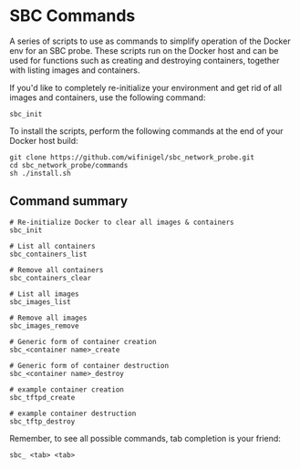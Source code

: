 # SBC Commands

A series of scripts to use as commands to simplify operation of the Docker env for an SBC probe. These scripts run on the Docker host and can be used for functions such as creating and destroying containers, together with listing images and containers.

If you'd like to completely re-initialize your environment and get rid of all images and containers, use the following command:

```
sbc_init
```

To install the scripts, perform the following commands at the end of your Docker host build:

```
git clone https://github.com/wifinigel/sbc_network_probe.git
cd sbc_network_probe/commands
sh ./install.sh
```

## Command summary

```
# Re-initialize Docker to clear all images & containers
sbc_init

# List all containers
sbc_containers_list

# Remove all containers
sbc_containers_clear

# List all images
sbc_images_list

# Remove all images
sbc_images_remove

# Generic form of container creation
sbc_<container name>_create

# Generic form of container destruction
sbc_<container name>_destroy

# example container creation
sbc_tftpd_create

# example container destruction
sbc_tftp_destroy
```

Remember, to see all possible commands, tab completion is your friend:
```
sbc_ <tab> <tab>
```


